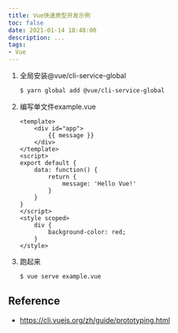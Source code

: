 ```yaml
---
title: Vue快速原型开发示例
toc: false
date: 2021-01-14 18:48:00
description: ...
tags:
- Vue
---
```


1. 全局安装@vue/cli-service-global

   ```bash
   $ yarn global add @vue/cli-service-global
   ```

2. 编写单文件example.vue

   ```vue
   <template>
       <div id="app">
           {{ message }}
       </div>
   </template>
   <script>
   export default {
       data: function() {
           return {
               message: 'Hello Vue!'
           }
       }
   }
   </script>
   <style scoped>
       div {
           background-color: red;
       }
   </style>
   ```
   
3. 跑起来

   ```bash
   $ vue serve example.vue
   ```

## Reference

- https://cli.vuejs.org/zh/guide/prototyping.html

